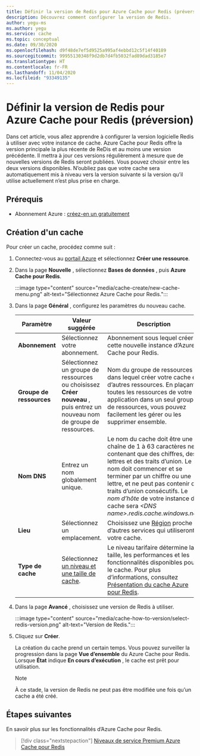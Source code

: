 ```yaml
---
title: Définir la version de Redis pour Azure Cache pour Redis (préversion)
description: Découvrez comment configurer la version de Redis.
author: yegu-ms
ms.author: yegu
ms.service: cache
ms.topic: conceptual
ms.date: 09/30/2020
ms.openlocfilehash: d9f48de7ef5d9525a995af4ebbd12c5f14f40189
ms.sourcegitcommit: 99955130348f9d2db7d4fb5032fad89dad3185e7
ms.translationtype: HT
ms.contentlocale: fr-FR
ms.lasthandoff: 11/04/2020
ms.locfileid: "93349135"
---
```

# <a name="set-redis-version-for-azure-cache-for-redis-preview"></a>Définir la version de Redis pour Azure Cache pour Redis (préversion)
Dans cet article, vous allez apprendre à configurer la version logicielle Redis à utiliser avec votre instance de cache. Azure Cache pour Redis offre la version principale la plus récente de ReDis et au moins une version précédente. Il mettra à jour ces versions régulièrement à mesure que de nouvelles versions de Redis seront publiées. Vous pouvez choisir entre les deux versions disponibles. N’oubliez pas que votre cache sera automatiquement mis à niveau vers la version suivante si la version qu’il utilise actuellement n’est plus prise en charge.

## <a name="prerequisites"></a>Prérequis
* Abonnement Azure : [créez-en un gratuitement](https://azure.microsoft.com/free/)

## <a name="create-a-cache"></a>Création d'un cache
Pour créer un cache, procédez comme suit :

1. Connectez-vous au [portail Azure](https://portal.azure.com) et sélectionnez **Créer une ressource**.
  
1. Dans la page **Nouvelle** , sélectionnez **Bases de données** , puis **Azure Cache pour Redis**.

    :::image type="content" source="media/cache-create/new-cache-menu.png" alt-text="Sélectionnez Azure Cache pour Redis.":::
   
1. Dans la page **Général** , configurez les paramètres du nouveau cache.
   
    | Paramètre      | Valeur suggérée  | Description |
    | ------------ |  ------- | -------------------------------------------------- |
    | **Abonnement** | Sélectionnez votre abonnement. | Abonnement sous lequel créer cette nouvelle instance d’Azure Cache pour Redis. | 
    | **Groupe de ressources** | Sélectionnez un groupe de ressources ou choisissez **Créer nouveau** , puis entrez un nouveau nom de groupe de ressources. | Nom du groupe de ressources dans lequel créer votre cache et d’autres ressources. En plaçant toutes les ressources de votre application dans un seul groupe de ressources, vous pouvez facilement les gérer ou les supprimer ensemble. | 
    | **Nom DNS** | Entrez un nom globalement unique. | Le nom du cache doit être une chaîne de 1 à 63 caractères ne contenant que des chiffres, des lettres et des traits d’union. Le nom doit commencer et se terminer par un chiffre ou une lettre, et ne peut pas contenir de traits d’union consécutifs. Le *nom d’hôte* de votre instance de cache sera *\<DNS name>.redis.cache.windows.net*. | 
    | **Lieu** | Sélectionnez un emplacement. | Choisissez une [Région](https://azure.microsoft.com/regions/) proche d’autres services qui utiliseront votre cache. |
    | **Type de cache** | Sélectionnez [un niveau et une taille de cache](https://azure.microsoft.com/pricing/details/cache/). |  Le niveau tarifaire détermine la taille, les performances et les fonctionnalités disponibles pour le cache. Pour plus d’informations, consultez [Présentation du cache Azure pour Redis](cache-overview.md). |
   
1. Dans la page **Avancé** , choisissez une version de Redis à utiliser.
   
    :::image type="content" source="media/cache-how-to-version/select-redis-version.png" alt-text="Version de Redis.":::

1. Cliquez sur **Créer**. 
   
    La création du cache prend un certain temps. Vous pouvez surveiller la progression dans la page **Vue d’ensemble** du Azure Cache pour Redis. Lorsque **État** indique **En cours d’exécution** , le cache est prêt pour utilisation.

    > [!NOTE]
    > À ce stade, la version de Redis ne peut pas être modifiée une fois qu’un cache a été créé.
    >

## <a name="next-steps"></a>Étapes suivantes
En savoir plus sur les fonctionnalités d’Azure Cache pour Redis.

> [!div class="nextstepaction"]
> [Niveaux de service Premium Azure Cache pour Redis](cache-overview.md#service-tiers)
